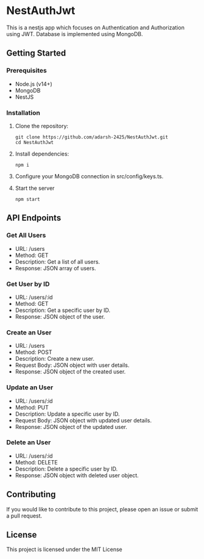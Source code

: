# NestAuthJwt

This is a nestjs app which focuses on Authentication and Authorization using JWT. Database is implemented using MongoDB.

## Getting Started

### Prerequisites

- Node.js (v14+)
- MongoDB
- NestJS

### Installation

1. Clone the repository:

   ```shell
   git clone https://github.com/adarsh-2425/NestAuthJwt.git
   cd NestAuthJwt
   ```
2. Install dependencies:
    ```shell
    npm i
    ```

3. Configure your MongoDB connection in src/config/keys.ts.

4. Start the server
    ```shell
    npm start
    ```


## API Endpoints

### Get All Users
- URL: /users
- Method: GET
- Description: Get a list of all users.
- Response: JSON array of users.

### Get User by ID
- URL: /users/:id
- Method: GET
- Description: Get a specific user by ID.
- Response: JSON object of the user.
### Create an User
- URL: /users
- Method: POST
- Description: Create a new user.
- Request Body: JSON object with user details.
- Response: JSON object of the created user.
### Update an User
- URL: /users/:id
- Method: PUT
- Description: Update a specific user by ID.
- Request Body: JSON object with updated user details.
- Response: JSON object of the updated user.
### Delete an User
- URL: /users/:id
- Method: DELETE
- Description: Delete a specific user by ID.
- Response: JSON object with deleted user object.

## Contributing
If you would like to contribute to this project, please open an issue or submit a pull request.

## License
This project is licensed under the MIT License